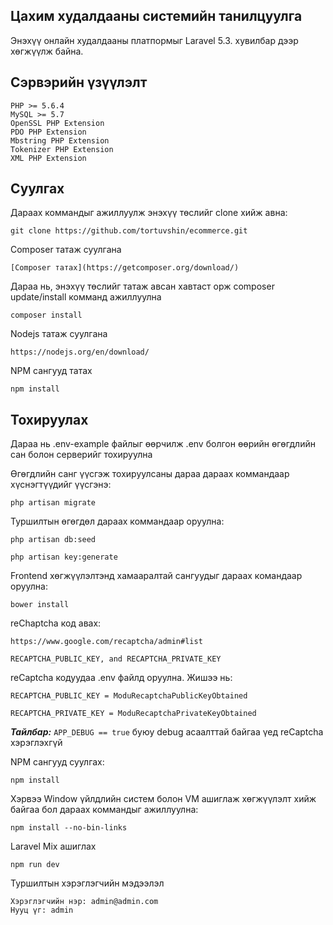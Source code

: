 ## Цахим худалдааны системийн танилцуулга

Энэхүү онлайн худалдааны платпормыг Laravel 5.3. хувилбар дээр хөгжүүлж байна.

## Сэрвэрийн үзүүлэлт

	PHP >= 5.6.4
	MySQL >= 5.7
	OpenSSL PHP Extension
	PDO PHP Extension
	Mbstring PHP Extension
	Tokenizer PHP Extension
	XML PHP Extension


<a name="installation"></a>
## Суулгах

Дараах коммандыг ажиллуулж энэхүү төслийг clone хийж авна:

```
git clone https://github.com/tortuvshin/ecommerce.git
```

Composer татаж суулгана

```
[Composer татах](https://getcomposer.org/download/)
```

Дараа нь, энэхүү төслийг татаж авсан хавтаст орж composer update/install комманд ажиллуулна

```
composer install
```

Nodejs татаж суулгана 

```
https://nodejs.org/en/download/
```

NPM сангууд татах
```
npm install
```

## Тохируулах

Дараа нь .env-example файлыг өөрчилж .env болгон өөрийн өгөгдлийн сан болон серверийг тохируулна

Өгөгдлийн санг үүсгэж тохируулсаны дараа дараах коммандаар хүснэгтүүдийг үүсгэнэ:

```
php artisan migrate
```

Туршилтын өгөгдөл дараах коммандаар оруулна:

```
php artisan db:seed
```
	
```
php artisan key:generate
```
	
Frontend хөгжүүлэлтэнд хамааралтай сангуудыг дараах командаар оруулна:

```
bower install
```

reChaptcha код авах: 

```
https://www.google.com/recaptcha/admin#list
```

```
RECAPTCHA_PUBLIC_KEY, and RECAPTCHA_PRIVATE_KEY
```

reCaptcha кодуудаа .env файлд оруулна. Жишээ нь: 

```
RECAPTCHA_PUBLIC_KEY = ModuRecaptchaPublicKeyObtained

RECAPTCHA_PRIVATE_KEY = ModuRecaptchaPrivateKeyObtained
```

***Тайлбар:*** ```APP_DEBUG == true``` буюу debug асаалттай байгаа үед reCaptcha хэрэглэхгүй



NPM сангууд суулгах:

```
npm install 
```

Хэрвээ Window үйлдлийн систем  болон VM ашиглаж хөгжүүлэлт хийж байгаа бол дараах коммандыг ажиллуулна: 
```
npm install --no-bin-links
```

Laravel Mix ашиглах

```
npm run dev
```

Туршилтын хэрэглэгчийн мэдээлэл

	Хэрэглэгчийн нэр: admin@admin.com
	Нууц үг: admin


[NODEJS]: https://nodejs.org/en/download/
[COMPOSER]: https://getcomposer.org/download/
[RECAPTCHA]: https://www.google.com/recaptcha/admin#list
